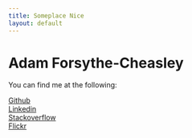 ```yaml
---
title: Someplace Nice
layout: default
---
```


# Adam Forsythe-Cheasley

You can find me at the following:

[Github](https://github.com/adamcheasley)  
[Linkedin](http://www.linkedin.com/in/adamcheasley)  
[Stackoverflow](http://stackoverflow.com/users/2964442/adamfc)  
[Flickr](http://www.flickr.com/photos/someplacenice/)
